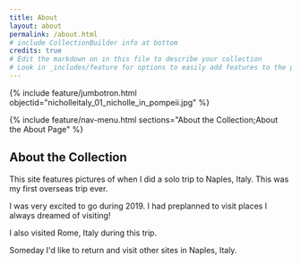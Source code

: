```yaml
---
title: About
layout: about
permalink: /about.html
# include CollectionBuilder info at bottom
credits: true
# Edit the markdown on in this file to describe your collection
# Look in _includes/feature for options to easily add features to the page
---
```


{% include feature/jumbotron.html objectid="nicholleitaly_01_nicholle_in_pompeii.jpg" %}

{% include feature/nav-menu.html sections="About the Collection;About the About Page" %}

## About the Collection

This site features pictures of when I did a solo trip to Naples, Italy.
This was my first overseas trip ever.

I was very excited to go during 2019.
I had preplanned to visit places I always dreamed of visiting!

I also visited Rome, Italy during this trip.

Someday I'd like to return and visit other sites in Naples, Italy.
